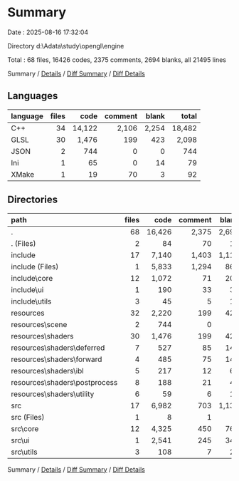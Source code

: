 # Summary

Date : 2025-08-16 17:32:04

Directory d:\\Adata\\study\\opengl\\engine

Total : 68 files,  16426 codes, 2375 comments, 2694 blanks, all 21495 lines

Summary / [Details](details.md) / [Diff Summary](diff.md) / [Diff Details](diff-details.md)

## Languages
| language | files | code | comment | blank | total |
| :--- | ---: | ---: | ---: | ---: | ---: |
| C++ | 34 | 14,122 | 2,106 | 2,254 | 18,482 |
| GLSL | 30 | 1,476 | 199 | 423 | 2,098 |
| JSON | 2 | 744 | 0 | 0 | 744 |
| Ini | 1 | 65 | 0 | 14 | 79 |
| XMake | 1 | 19 | 70 | 3 | 92 |

## Directories
| path | files | code | comment | blank | total |
| :--- | ---: | ---: | ---: | ---: | ---: |
| . | 68 | 16,426 | 2,375 | 2,694 | 21,495 |
| . (Files) | 2 | 84 | 70 | 17 | 171 |
| include | 17 | 7,140 | 1,403 | 1,116 | 9,659 |
| include (Files) | 1 | 5,833 | 1,294 | 861 | 7,988 |
| include\\core | 12 | 1,072 | 71 | 208 | 1,351 |
| include\\ui | 1 | 190 | 33 | 35 | 258 |
| include\\utils | 3 | 45 | 5 | 12 | 62 |
| resources | 32 | 2,220 | 199 | 423 | 2,842 |
| resources\\scene | 2 | 744 | 0 | 0 | 744 |
| resources\\shaders | 30 | 1,476 | 199 | 423 | 2,098 |
| resources\\shaders\\deferred | 7 | 527 | 85 | 147 | 759 |
| resources\\shaders\\forward | 4 | 485 | 75 | 149 | 709 |
| resources\\shaders\\ibl | 5 | 217 | 12 | 65 | 294 |
| resources\\shaders\\postprocess | 8 | 188 | 21 | 45 | 254 |
| resources\\shaders\\utility | 6 | 59 | 6 | 17 | 82 |
| src | 17 | 6,982 | 703 | 1,138 | 8,823 |
| src (Files) | 1 | 8 | 1 | 1 | 10 |
| src\\core | 12 | 4,325 | 450 | 769 | 5,544 |
| src\\ui | 1 | 2,541 | 245 | 340 | 3,126 |
| src\\utils | 3 | 108 | 7 | 28 | 143 |

Summary / [Details](details.md) / [Diff Summary](diff.md) / [Diff Details](diff-details.md)